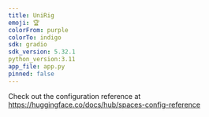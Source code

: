 ```yaml
---
title: UniRig
emoji: 🏆
colorFrom: purple
colorTo: indigo
sdk: gradio
sdk_version: 5.32.1
python_version:3.11
app_file: app.py
pinned: false
---
```


Check out the configuration reference at https://huggingface.co/docs/hub/spaces-config-reference